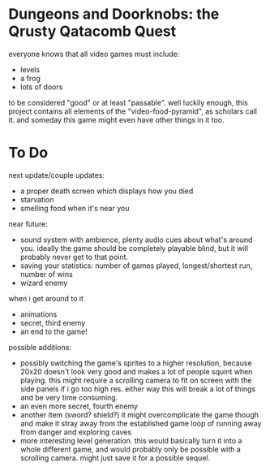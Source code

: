 # Dungeons and Doorknobs: the Qrusty Qatacomb Quest
everyone knows that all video games must include:
* levels
* a frog
* lots of doors

to be considered "good" or at least "passable". well luckily enough, this project contains all elements of the "video-food-pyramid", as scholars call it. and someday this game might even have other things in it too.

# To Do
next update/couple updates:
* a proper death screen which displays how you died
* starvation
* smelling food when it's near you

near future:
* sound system with ambience, plenty audio cues about what's around you. ideally the game should be completely playable blind, but it will probably never get to that point.
* saving your statistics: number of games played, longest/shortest run, number of wins
* wizard enemy

when i get around to it
* animations
* secret, third enemy
* an end to the game!

possible additions:
* possibly switching the game's sprites to a higher resolution, because 20x20 doesn't look very good and makes a lot of people squint when playing. this might require a scrolling camera to fit on screen with the side panels if i go too high res. either way this will break a lot of things and be very time consuming.
* an even more secret, fourth enemy
* another item (sword? shield?) it might overcomplicate the game though and make it stray away from the established game loop of running away from danger and exploring caves
* more interesting level generation. this would basically turn it into a whole different game, and would probably only be possible with a scrolling camera. might just save it for a possible sequel.
